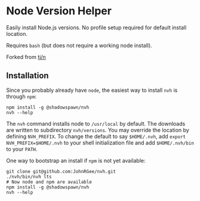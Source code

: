 # Node Version Helper

Easily install Node.js versions. No profile setup required for default install location.

Requires `bash` (but does not require a working node install).

Forked from [tj/n](https://github.com/tj/n)

## Installation

Since you probably already have `node`, the easiest way to install `nvh` is through `npm`:

    npm install -g @shadowspawn/nvh
    nvh --help

The `nvh` command installs node to `/usr/local` by default. The downloads are written to subdirectory `nvh/versions`. You may override the location by defining `NVH_PREFIX`. 
To change the default to say `$HOME/.nvh`, add `export NVH_PREFIX=$HOME/.nvh` to your shell initialization file and add `$HOME/.nvh/bin` to your `PATH`.

One way to bootstrap an install if `npm` is not yet available:

    git clone git@github.com:JohnRGee/nvh.git
    ./nvh/bin/nvh lts
    # Now node and npm are available
    npm install -g @shadowspawn/nvh
    nvh --help


<!-- 
## Installing/Activating Versions

Simply execute `n <version>` to install a version of `node`. If `<version>` has already been installed (via `n`), `n` will activate that version.

    n 4.9.1
    n 6.14.3
    n 8.1.3

Execute `n` on its own to view your currently installed versions. Use the up and down arrow keys to navigate and press enter or the right arrow key to select. Use ^C (control + C) to exit the selection screen.
If you like vim key bindings during the selection of node versions, you can use `j` and `k` to navigate up or down without using arrows.

    $ n

      0.8.14
    ο 0.8.17
      0.9.6

Use or install the latest official release:

    n latest

Use or install the latest LTS official release:

    n lts

Use or install release streams by codename or partial version number:

    n carbon
    n 8

## Removing Versions

Remove some versions:

    n rm 0.9.4 v0.10.0

Alternatively, you can use `-` in lieu of `rm`:

    n - 0.9.4

Removing all versions except the current version:

    n prune

## Binary Usage

When running multiple versions of `node`, we can target
them directly by asking `n` for the binary path:

    $ n bin 0.9.4
    /usr/local/n/versions/0.9.4/bin/node

Or by using a specific version through `n`'s `use` sub-command:

    n use 0.9.4 some.js

Flags also work here:

    n as 0.9.4 --debug some.js

Output can also be obtained from `n --help`.


## Working with `npm`

A node install normally includes npm as well, which might be a downgrade if you have upgraded npm separately. You can preserve your current npm and exclude it from the install:

    n --preserve-npm 6.1.0

## Usage


## Custom source

If you would like to use a project other than the official Node.js project, you can use the special `n project [command]` which allows you to control the behavior of `n` using environment variables.

NODE_MIRROR

Optional Variables:

* `HTTP_USER`: The username if the `PROJECT_URL` is protected by basic authentication
* `HTTP_PASSWORD`: The password if the `PROJECT_URL` is protected by basic authentication
* `PROJECT_VERSION_CHECK`: Many custom projects keep the same version number as the Node.js release they are based on, and maintain their own separate version in process. This allows you to define a JavaScript variable that will be used to check for the version of the process, for example: `process.versions.node`

## Custom architecture

By default `n` picks the binaries matching your system architecture, e.g. `n` will download 64 bit binaries for a 64 bit system. You can override this by using the `-a` or `--arch` option.

Download and use latest 32 bit version of `node`:

    n --arch x86 latest

Download and use 64 bit LTS version of `node` for older Mac Intel Core 2 Duo systems (x86 image is no longer available but x64 runs fine):

    n --arch x64 lts

## Additional Details

`n` installs versions to `/usr/local/n/versions` by default. Here, it can see what versions are currently installed and activate previously installed versions accordingly when `n <version>` is invoked again.

Activated versions are then installed to the prefix `/usr/local`, which may be altered via the __`N_PREFIX`__ environment variable.

To alter where `n` operates, simply `export N_PREFIX`.
 -->
